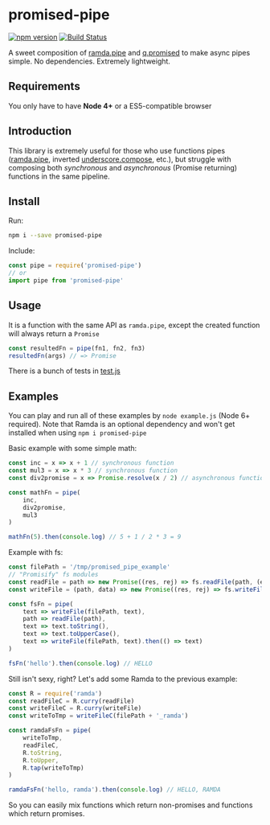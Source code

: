 # promised-pipe

[![npm version](https://badge.fury.io/js/promised-pipe.svg)](https://badge.fury.io/js/promised-pipe)
[![Build Status](https://travis-ci.org/kirillrogovoy/promised-pipe.svg?branch=master)](https://travis-ci.org/kirillrogovoy/promised-pipe)

A sweet composition of [ramda.pipe](http://ramdajs.com/0.21.0/docs/#pipe) and [q.promised](https://github.com/kriskowal/q/wiki/API-Reference#qpromisedfunc) to make async pipes simple. No dependencies. Extremely lightweight.

## Requirements

You only have to have **Node 4+** or a ES5-compatible browser

## Introduction

This library is extremely useful for those who use functions pipes ([ramda.pipe](http://ramdajs.com/0.21.0/docs/#pipe), inverted [underscore.compose](http://underscorejs.org/#compose), etc.), but struggle with composing both *synchronous* and *asynchronous* (Promise returning) functions in the same pipeline.

## Install

Run:
```sh
npm i --save promised-pipe
```

Include:
```js
const pipe = require('promised-pipe')
// or
import pipe from 'promised-pipe'
```

## Usage

It is a function with the same API as `ramda.pipe`, except the created function will always return a `Promise`

```js
const resultedFn = pipe(fn1, fn2, fn3)
resultedFn(args) // => Promise
```

There is a bunch of tests in [test.js](./test.js)

## Examples

You can play and run all of these examples by `node example.js` (Node 6+ required).
Note that Ramda is an optional dependency and won't get installed when using `npm i promised-pipe`

Basic example with some simple math:
```js
const inc = x => x + 1 // synchronous function
const mul3 = x => x * 3 // synchronous function
const div2promise = x => Promise.resolve(x / 2) // asynchronous function

const mathFn = pipe(
    inc,
    div2promise,
    mul3
)

mathFn(5).then(console.log) // 5 + 1 / 2 * 3 = 9
```

Example with fs:
```js
const filePath = '/tmp/promised_pipe_example'
// "Promisify" fs modules
const readFile = path => new Promise((res, rej) => fs.readFile(path, (err, data) => err ? rej(err) : res(data)))
const writeFile = (path, data) => new Promise((res, rej) => fs.writeFile(path, data, (err) => err ? rej(err) : res(path)))

const fsFn = pipe(
    text => writeFile(filePath, text),
    path => readFile(path),
    text => text.toString(),
    text => text.toUpperCase(),
    text => writeFile(filePath, text).then(() => text)
)

fsFn('hello').then(console.log) // HELLO
```

Still isn't sexy, right? Let's add some Ramda to the previous example:
```js
const R = require('ramda')
const readFileC = R.curry(readFile)
const writeFileC = R.curry(writeFile)
const writeToTmp = writeFileC(filePath + '_ramda')

const ramdaFsFn = pipe(
    writeToTmp,
    readFileC,
    R.toString,
    R.toUpper,
    R.tap(writeToTmp)
)

ramdaFsFn('hello, ramda').then(console.log) // HELLO, RAMDA
```

So you can easily mix functions which return non-promises and functions which return promises.
